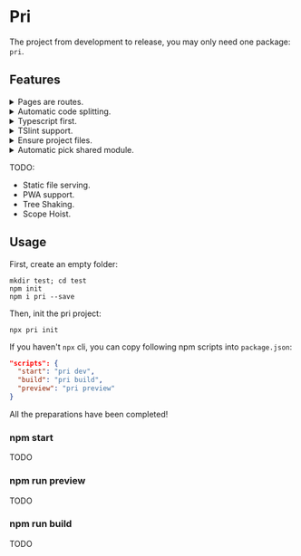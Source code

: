 # Pri

The project from development to release, you may only need one package: `pri`.

## Features

<details>
  <p>
  <summary>Pages are routes.</summary>
  
  Populate `.src/pages/index.tsx` inside your project:

  ```typescript
  export default () => <div>Hello pri!</div>
  ```

  Then, just run `npm start`, this page will be seen in the automatically opened window.
  
  </p>

</details>

<details>
  <summary>Automatic code splitting.</summary>
  
  <p>

  > As long as there are two or more files under `pages`, will automatically use code splitting.
  
  We will automatically generate the following routing in `.temp` folder:

  ```typescript
  const srcPagesIndex = Loadable({
    loader: () => import("..."),
    loading: () => null
  })

  const srcPagesOther = Loadable({
    loader: () => import("..."),
    loading: () => null
  })
  ```

  </p>

</details>

<details>
  <summary>Typescript first.</summary>
  
  <p>

  `Pri` is written by typescript, so it's easy to use in typescript:

  ```typescript
  // pages/index.tsx
  import { React } from "pri"
  ```

  </p>

</details>

<details>
  <summary>TSlint support.</summary>
  
  <p>

  After install `pri`, tslint has been installed, and after run `pri init`, `tslint.json` will be automatic created.

  </p>

</details>

<details>
  <summary>Ensure project files.</summary>
  TODO
</details>

<details>
  <summary>Automatic pick shared module.</summary>
  TODO
</details>

TODO:

- Static file serving.
- PWA support.
- Tree Shaking.
- Scope Hoist.

## Usage

First, create an empty folder:

```shell
mkdir test; cd test
npm init
npm i pri --save
```

Then, init the pri project:

```shell
npx pri init
```

If you haven't `npx` cli, you can copy following npm scripts into `package.json`:

```json
"scripts": {
  "start": "pri dev",
  "build": "pri build",
  "preview": "pri preview"
}
```

All the preparations have been completed!

### npm start

TODO

### npm run preview

TODO

### npm run build

TODO